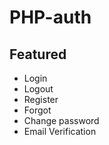 # PHP-auth

## Featured
* Login
* Logout
* Register
* Forgot
* Change password
* Email Verification
